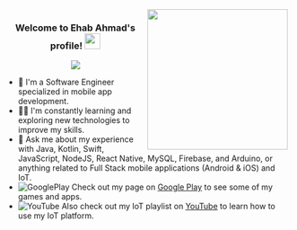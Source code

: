 
<img width="250" align="right" src="https://c.tenor.com/_DOBjnGspYAAAAAM/code-coding.gif">

<h3 align="center">
  Welcome to Ehab Ahmad's profile!
  <img src="https://media.giphy.com/media/hvRJCLFzcasrR4ia7z/giphy.gif" width="28">
</h3>

<!-- Typing SVG by DenverCoder1 - https://github.com/DenverCoder1/readme-typing-svg -->
<p align="center">
  <a href="https://github.com/DenverCoder1/readme-typing-svg"><img src="https://readme-typing-svg.herokuapp.com/?lines=Full%20Stack%20Mobile%20Application%20Engineer;Always%20learning%20new%20technologies&font=Fira%20Code&center=true&width=600&height=45&color=f75c7e&vCenter=true&size=22"></a>
</p> 

- 🏢 I'm a Software Engineer specialized in mobile app development.
- 👨‍💻 I'm constantly learning and exploring new technologies to improve my skills.
- 💬 Ask me about my experience with Java, Kotlin, Swift, JavaScript, NodeJS, React Native, MySQL, Firebase, and Arduino, or anything related to Full Stack mobile applications (Android & iOS) and IoT.
- ![GooglePlay](https://img.shields.io/badge/-05122A?style=flat&logo=googleplay) Check out my page on <a href="https://play.google.com/store/apps/developer?id=Eihab+Ahmed">Google Play</a> to see some of my games and apps.
- ![YouTube](https://img.shields.io/badge/-05122A?style=flat&logo=youtube) Also check out my IoT playlist on <a href="https://www.youtube.com/playlist?list=PLhNmBTuvg-E_EVKPHCnJekkHC3octo2id">YouTube</a> to learn how to use my IoT platform.

